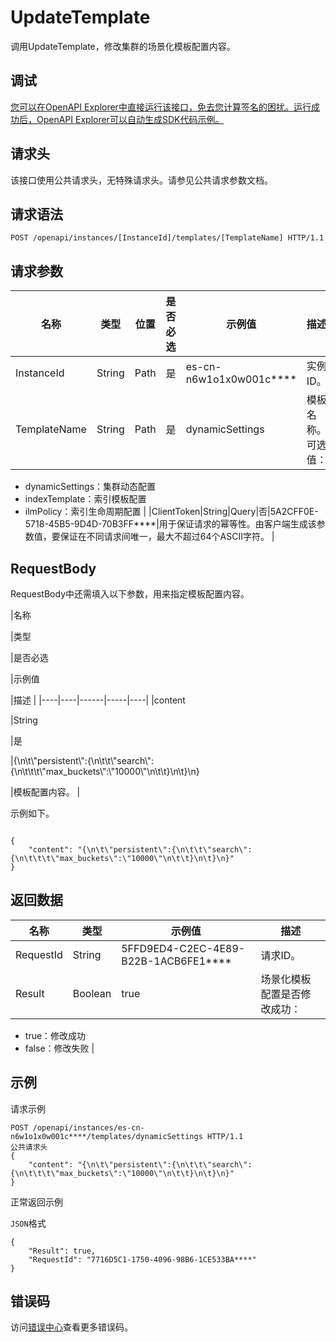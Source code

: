 # UpdateTemplate

调用UpdateTemplate，修改集群的场景化模板配置内容。

## 调试

[您可以在OpenAPI Explorer中直接运行该接口，免去您计算签名的困扰。运行成功后，OpenAPI Explorer可以自动生成SDK代码示例。](https://api.aliyun.com/#product=elasticsearch&api=UpdateTemplate&type=ROA&version=2017-06-13)

## 请求头

该接口使用公共请求头，无特殊请求头。请参见公共请求参数文档。

## 请求语法

```
POST /openapi/instances/[InstanceId]/templates/[TemplateName] HTTP/1.1
```

## 请求参数

|名称|类型|位置|是否必选|示例值|描述|
|--|--|--|----|---|--|
|InstanceId|String|Path|是|es-cn-n6w1o1x0w001c\*\*\*\*|实例ID。 |
|TemplateName|String|Path|是|dynamicSettings|模板名称。可选值：

 -   dynamicSettings：集群动态配置
-   indexTemplate：索引模板配置
-   ilmPolicy：索引生命周期配置 |
|ClientToken|String|Query|否|5A2CFF0E-5718-45B5-9D4D-70B3FF\*\*\*\*|用于保证请求的幂等性。由客户端生成该参数值，要保证在不同请求间唯一，最大不超过64个ASCII字符。 |

## RequestBody

RequestBody中还需填入以下参数，用来指定模板配置内容。

|名称

|类型

|是否必选

|示例值

|描述 |
|----|----|------|-----|----|
|content

|String

|是

|\{\\n\\t\\"persistent\\":\{\\n\\t\\t\\"search\\":\{\\n\\t\\t\\t\\"max\_buckets\\":\\"10000\\"\\n\\t\\t\}\\n\\t\}\\n\}

|模板配置内容。 |

示例如下。

```

{
    "content": "{\n\t\"persistent\":{\n\t\t\"search\":{\n\t\t\t\"max_buckets\":\"10000\"\n\t\t}\n\t}\n}"
}

```

## 返回数据

|名称|类型|示例值|描述|
|--|--|---|--|
|RequestId|String|5FFD9ED4-C2EC-4E89-B22B-1ACB6FE1\*\*\*\*|请求ID。 |
|Result|Boolean|true|场景化模板配置是否修改成功：

 -   true：修改成功
-   false：修改失败 |

## 示例

请求示例

```
POST /openapi/instances/es-cn-n6w1o1x0w001c****/templates/dynamicSettings HTTP/1.1
公共请求头
{
    "content": "{\n\t\"persistent\":{\n\t\t\"search\":{\n\t\t\t\"max_buckets\":\"10000\"\n\t\t}\n\t}\n}"
}
```

正常返回示例

`JSON`格式

```
{
	"Result": true,
	"RequestId": "7716D5C1-1750-4096-98B6-1CE533BA****"
}
```

## 错误码

访问[错误中心](https://error-center.aliyun.com/status/product/elasticsearch)查看更多错误码。

